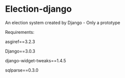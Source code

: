 # Election-django
An election system created by Django - Only a prototype

Requirements: 
<p>asgiref==3.2.3</p>
<p>Django==3.0.3</p>
<p>django-widget-tweaks==1.4.5</p>
<p>sqlparse==0.3.0</p>
